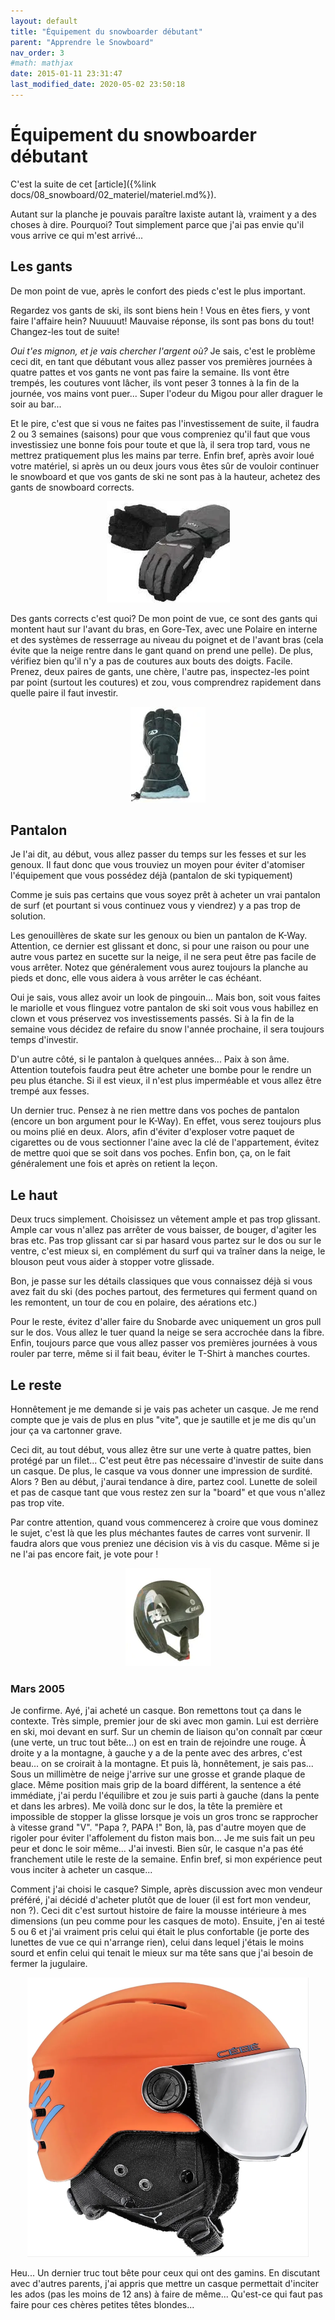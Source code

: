 ```yaml
---
layout: default
title: "Équipement du snowboarder débutant"
parent: "Apprendre le Snowboard"
nav_order: 3
#math: mathjax
date: 2015-01-11 23:31:47
last_modified_date: 2020-05-02 23:50:18
---
```



# Équipement du snowboarder débutant

C'est la suite de cet [article]({%link docs/08_snowboard/02_materiel/materiel.md%}).

Autant sur la planche je pouvais paraître laxiste autant là, vraiment y a des choses à dire. Pourquoi? Tout simplement parce que j'ai pas envie qu'il vous arrive ce qui m'est arrivé...

## Les gants

De mon point de vue, après le confort des pieds c'est le plus important.

Regardez vos gants de ski, ils sont biens hein ! Vous en êtes fiers, y vont faire l'affaire hein? Nuuuuut! Mauvaise réponse, ils sont pas bons du tout! Changez-les tout de suite!

*Oui t'es mignon, et je vais chercher l'argent où?* Je sais, c'est le problème ceci dit, en tant que débutant vous allez passer vos premières journées à quatre pattes et vos gants ne vont pas faire la semaine. Ils vont être trempés, les coutures vont lâcher, ils vont peser 3 tonnes à la fin de la journée, vos mains vont puer... Super l'odeur du Migou pour aller draguer le soir au bar...

Et le pire, c'est que si vous ne faites pas l'investissement de suite, il faudra 2 ou 3 semaines (saisons) pour que vous compreniez qu'il faut que vous investissiez une bonne fois pour toute et que là, il sera trop tard, vous ne mettrez pratiquement plus les mains par terre. Enfin bref, après avoir loué votre matériel, si après un ou deux jours vous êtes sûr de vouloir continuer le snowboard et que vos gants de ski ne sont pas à la hauteur, achetez des gants de snowboard corrects.

<div align="center">
<img src="./assets/gants.webp" alt="" loading="lazy"/>
</div>


Des gants corrects c'est quoi? De mon point de vue, ce sont des gants qui montent haut sur l'avant du bras, en Gore-Tex, avec une Polaire en interne et des systèmes de resserrage au niveau du poignet et de l'avant bras (cela évite que la neige rentre dans le gant quand on prend une pelle). De plus, vérifiez bien qu'il n'y a pas de coutures aux bouts des doigts. Facile. Prenez, deux paires de gants, une chère, l'autre pas, inspectez-les point par point (surtout les coutures) et zou, vous comprendrez rapidement dans quelle paire il faut investir.

<div align="center">
<img src="./assets/gants2.webp" alt="" loading="lazy"/>
</div>

## Pantalon

Je l'ai dit, au début, vous allez passer du temps sur les fesses et sur les genoux. Il faut donc que vous trouviez un moyen pour éviter d'atomiser l'équipement que vous possédez déjà (pantalon de ski typiquement)

Comme je suis pas certains que vous soyez prêt à acheter un vrai pantalon de surf (et pourtant si vous continuez vous y viendrez) y a pas trop de solution.

Les genouillères de skate sur les genoux ou bien un pantalon de K-Way. Attention, ce dernier est glissant et donc, si pour une raison ou pour une autre vous partez en sucette sur la neige, il ne sera peut être pas facile de vous arrêter. Notez que généralement vous aurez toujours la planche au pieds et donc, elle vous aidera à vous arrêter le cas échéant.

Oui je sais, vous allez avoir un look de pingouin... Mais bon, soit vous faites le mariolle et vous flinguez votre pantalon de ski soit vous vous habillez en clown et vous préservez vos investissements passés. Si à la fin de la semaine vous décidez de refaire du snow l'année prochaine, il sera toujours temps d'investir.

D'un autre côté, si le pantalon à quelques années... Paix à son âme. Attention toutefois faudra peut être acheter une bombe pour le rendre un peu plus étanche. Si il est vieux, il n'est plus imperméable et vous allez être trempé aux fesses.

Un dernier truc. Pensez à ne rien mettre dans vos poches de pantalon (encore un bon argument pour le K-Way). En effet, vous serez toujours plus ou moins plié en deux. Alors, afin d'éviter d'exploser votre paquet de cigarettes ou de vous sectionner l'aine avec la clé de l'appartement, évitez de mettre quoi que se soit dans vos poches. Enfin bon, ça, on le fait généralement une fois et après on retient la leçon.

## Le haut

Deux trucs simplement. Choisissez un vêtement ample et pas trop glissant. Ample car vous n'allez pas arrêter de vous baisser, de bouger, d'agiter les bras etc. Pas trop glissant car si par hasard vous partez sur le dos ou sur le ventre, c'est mieux si, en complément du surf qui va traîner dans la neige, le blouson peut vous aider à stopper votre glissade.

Bon, je passe sur les détails classiques que vous connaissez déjà si vous avez fait du ski (des poches partout, des fermetures qui ferment quand on les remontent, un tour de cou en polaire, des aérations etc.)

Pour le reste, évitez d'aller faire du Snobarde avec uniquement un gros pull sur le dos. Vous allez le tuer quand la neige se sera accrochée dans la fibre. Enfin, toujours parce que vous allez passer vos premières journées à vous rouler par terre, même si il fait beau, éviter le T-Shirt à manches courtes.

## Le reste

Honnêtement je me demande si je vais pas acheter un casque. Je me rend compte que je vais de plus en plus "vite", que je sautille et je me dis qu'un jour ça va cartonner grave.

Ceci dit, au tout début, vous allez être sur une verte à quatre pattes, bien protégé par un filet... C'est peut être pas nécessaire d'investir de suite dans un casque. De plus, le casque va vous donner une impression de surdité. Alors ? Ben au début, j'aurai tendance à dire, partez cool. Lunette de soleil et pas de casque tant que vous restez zen sur la "board" et que vous n'allez pas trop vite.

Par contre attention, quand vous commencerez à croire que vous dominez le sujet, c'est là que les plus méchantes fautes de carres vont survenir. Il faudra alors que vous preniez une décision vis à vis du casque. Même si je ne l'ai pas encore fait, je vote pour !

<div align="center">
<img src="./assets/casque.webp" alt="" loading="lazy"/>
</div>

### Mars 2005

Je confirme. Ayé, j'ai acheté un casque. Bon remettons tout ça dans le contexte. Très simple, premier jour de ski avec mon gamin. Lui est derrière en ski, moi devant en surf. Sur un chemin de liaison qu'on connaît par cœur (une verte, un truc tout bête...) on est en train de rejoindre une rouge. À droite y a la montagne, à gauche y a de la pente avec des arbres, c'est beau... on se croirait à la montagne. Et puis là, honnêtement, je sais pas... Sous un millimètre de neige j'arrive sur une grosse et grande plaque de glace. Même position mais grip de la board différent, la sentence a été immédiate, j'ai perdu l'équilibre et zou je suis parti à gauche (dans la pente et dans les arbres). Me voilà donc sur le dos, la tête la première et impossible de stopper la glisse lorsque je vois un gros tronc se rapprocher à vitesse grand "V". "Papa ?, PAPA !" Bon, là, pas d'autre moyen que de rigoler pour éviter l'affolement du fiston mais bon... Je me suis fait un peu peur et donc le soir même... J'ai investi. Bien sûr, le casque n'a pas été franchement utile le reste de la semaine. Enfin bref, si mon expérience peut vous inciter à acheter un casque...

Comment j'ai choisi le casque? Simple, après discussion avec mon vendeur préféré, j'ai décidé d'acheter plutôt que de louer (il est fort mon vendeur, non ?). Ceci dit c'est surtout histoire de faire la mousse intérieure à mes dimensions (un peu comme pour les casques de moto). Ensuite, j'en ai testé 5 ou 6 et j'ai vraiment pris celui qui était le plus confortable (je porte des lunettes de vue ce qui n'arrange rien), celui dans lequel j'étais le moins sourd et enfin celui qui tenait le mieux sur ma tête sans que j'ai besoin de fermer la jugulaire.

<div align="center">
<img src="./assets/img_04.webp" alt="" width="450" loading="lazy"/>
</div>

Heu... Un dernier truc tout bête pour ceux qui ont des gamins. En discutant avec d'autres parents, j'ai appris que mettre un casque permettait d'inciter les ados (pas les moins de 12 ans) à faire de même... Qu'est-ce qui faut pas faire pour ces chères petites têtes blondes...

